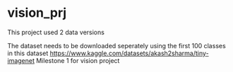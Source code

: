 # vision_prj
This project used 2 data versions 

The dataset needs to be downloaded seperately
using the first 100 classes in this dataset https://www.kaggle.com/datasets/akash2sharma/tiny-imagenet 
Milestone 1 for vision project

